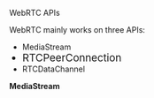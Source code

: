 WebRTC APIs

WebRTC mainly works on three APIs:

<div><ul><li>MediaStream</li><li style="font-size: 14pt;">RTCPeerConnection</li><li>RTCDataChannel&nbsp;</li></ul></div>


<p><strong>MediaStream</strong></p>

<code>  <script src="https://cdnjs.cloudflare.com/ajax/libs/microsoft-signalr/3.1.7/signalr.js"></script>
  <script>
      // Connect to SignalR hub
      const connection = new signalR.HubConnectionBuilder().withUrl("/signalingHub").build();

      let localStream;
      let remoteStream;
      let peerConnection;

      const localVideo = document.getElementById('localVideo');
      const remoteVideo = document.getElementById('remoteVideo');

      // Handle receiving a call from the server
      connection.on("ReceiveCall", async () => {
          await start();
          await call();
      });

      // Start capturing video
      async function start() {
          localStream = await navigator.mediaDevices.getUserMedia({ video: true, audio: true });
          localVideo.srcObject = localStream;
      }

      // Make a call
      async function call() {
          peerConnection = new RTCPeerConnection();
          localStream.getTracks().forEach(track => peerConnection.addTrack(track, localStream));

          peerConnection.ontrack = (event) => {
              remoteStream = event.streams[0];
              remoteVideo.srcObject = remoteStream;
          };
           const configuration = {};
          const offer = await peerConnection.createOffer(configuration);
          await peerConnection.setLocalDescription(offer);

          // Send offer to server for signaling
          connection.invoke("SendOffer", offer);
      }

      // Answer a call
      async function answer(offer) {
          await start();

          peerConnection = new RTCPeerConnection();
          localStream.getTracks().forEach(track => peerConnection.addTrack(track, localStream));

          peerConnection.ontrack = (event) => {
              remoteStream = event.streams[0];
              remoteVideo.srcObject = remoteStream;
          };

          await peerConnection.setRemoteDescription(new RTCSessionDescription(offer));
          const answer = await peerConnection.createAnswer();
          await peerConnection.setLocalDescription(answer);

          // Send answer to server for signaling
          connection.invoke("SendAnswer", answer);
      }

      // Handle receiving an offer from the server
      connection.on("ReceiveOffer", async (offer) => {
          await answer(offer);
      });

      // Handle receiving an answer from the server
      connection.on("ReceiveAnswer", async (answer) => {
          await peerConnection.setRemoteDescription(new RTCSessionDescription(answer));
      });

      // Hang up the call
      function hangup() {
          peerConnection.close();
          remoteVideo.srcObject = null;
      }

      // Set up event listeners for buttons
      document.getElementById('startButton').addEventListener('click', start);
      document.getElementById('callButton').addEventListener('click', call);
      document.getElementById('hangupButton').addEventListener('click', hangup);

      // Start the SignalR connection
      connection.start().then(() => {
          console.log("SignalR connected.");
      }).catch((err) => {
          console.error(err.toString());
      });
  </script></code>
